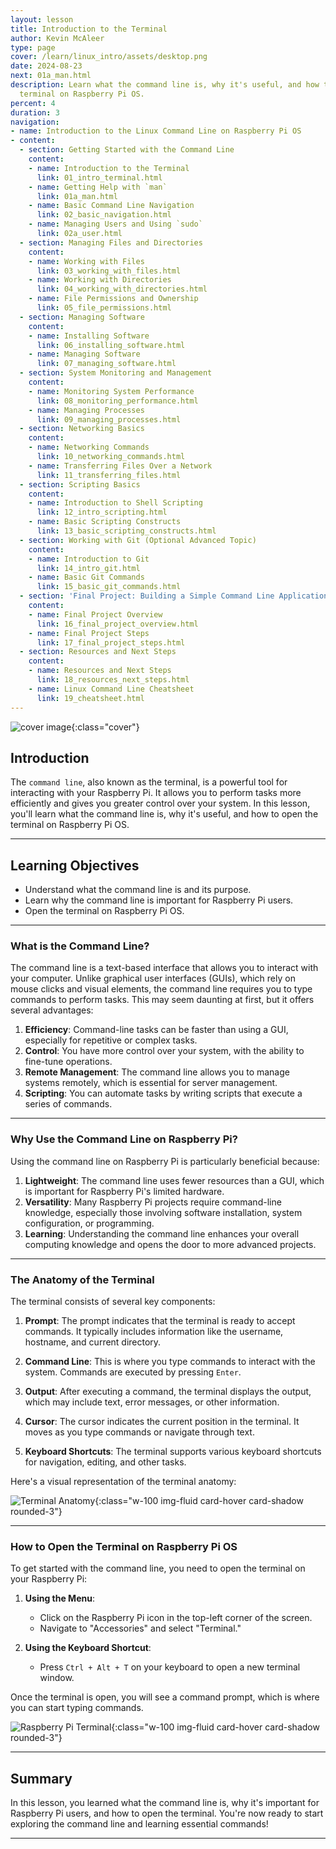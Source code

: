 ```yaml
---
layout: lesson
title: Introduction to the Terminal
author: Kevin McAleer
type: page
cover: /learn/linux_intro/assets/desktop.png
date: 2024-08-23
next: 01a_man.html
description: Learn what the command line is, why it's useful, and how to open the
  terminal on Raspberry Pi OS.
percent: 4
duration: 3
navigation:
- name: Introduction to the Linux Command Line on Raspberry Pi OS
- content:
  - section: Getting Started with the Command Line
    content:
    - name: Introduction to the Terminal
      link: 01_intro_terminal.html
    - name: Getting Help with `man`
      link: 01a_man.html
    - name: Basic Command Line Navigation
      link: 02_basic_navigation.html
    - name: Managing Users and Using `sudo`
      link: 02a_user.html
  - section: Managing Files and Directories
    content:
    - name: Working with Files
      link: 03_working_with_files.html
    - name: Working with Directories
      link: 04_working_with_directories.html
    - name: File Permissions and Ownership
      link: 05_file_permissions.html
  - section: Managing Software
    content:
    - name: Installing Software
      link: 06_installing_software.html
    - name: Managing Software
      link: 07_managing_software.html
  - section: System Monitoring and Management
    content:
    - name: Monitoring System Performance
      link: 08_monitoring_performance.html
    - name: Managing Processes
      link: 09_managing_processes.html
  - section: Networking Basics
    content:
    - name: Networking Commands
      link: 10_networking_commands.html
    - name: Transferring Files Over a Network
      link: 11_transferring_files.html
  - section: Scripting Basics
    content:
    - name: Introduction to Shell Scripting
      link: 12_intro_scripting.html
    - name: Basic Scripting Constructs
      link: 13_basic_scripting_constructs.html
  - section: Working with Git (Optional Advanced Topic)
    content:
    - name: Introduction to Git
      link: 14_intro_git.html
    - name: Basic Git Commands
      link: 15_basic_git_commands.html
  - section: 'Final Project: Building a Simple Command Line Application'
    content:
    - name: Final Project Overview
      link: 16_final_project_overview.html
    - name: Final Project Steps
      link: 17_final_project_steps.html
  - section: Resources and Next Steps
    content:
    - name: Resources and Next Steps
      link: 18_resources_next_steps.html
    - name: Linux Command Line Cheatsheet
      link: 19_cheatsheet.html
---
```



![cover image]({{page.cover}}){:class="cover"}

## Introduction

The `command line`, also known as the terminal, is a powerful tool for interacting with your Raspberry Pi. It allows you to perform tasks more efficiently and gives you greater control over your system. In this lesson, you'll learn what the command line is, why it's useful, and how to open the terminal on Raspberry Pi OS.

---

## Learning Objectives

- Understand what the command line is and its purpose.
- Learn why the command line is important for Raspberry Pi users.
- Open the terminal on Raspberry Pi OS.

---

### What is the Command Line?

The command line is a text-based interface that allows you to interact with your computer. Unlike graphical user interfaces (GUIs), which rely on mouse clicks and visual elements, the command line requires you to type commands to perform tasks. This may seem daunting at first, but it offers several advantages:

1. **Efficiency**: Command-line tasks can be faster than using a GUI, especially for repetitive or complex tasks.
1. **Control**: You have more control over your system, with the ability to fine-tune operations.
1. **Remote Management**: The command line allows you to manage systems remotely, which is essential for server management.
1. **Scripting**: You can automate tasks by writing scripts that execute a series of commands.

---

### Why Use the Command Line on Raspberry Pi?

Using the command line on Raspberry Pi is particularly beneficial because:

1. **Lightweight**: The command line uses fewer resources than a GUI, which is important for Raspberry Pi's limited hardware.
1. **Versatility**: Many Raspberry Pi projects require command-line knowledge, especially those involving software installation, system configuration, or programming.
1. **Learning**: Understanding the command line enhances your overall computing knowledge and opens the door to more advanced projects.

---

### The Anatomy of the Terminal

The terminal consists of several key components:

1. **Prompt**: The prompt indicates that the terminal is ready to accept commands. It typically includes information like the username, hostname, and current directory.

1. **Command Line**: This is where you type commands to interact with the system. Commands are executed by pressing `Enter`.

1. **Output**: After executing a command, the terminal displays the output, which may include text, error messages, or other information.

1. **Cursor**: The cursor indicates the current position in the terminal. It moves as you type commands or navigate through text.

1. **Keyboard Shortcuts**: The terminal supports various keyboard shortcuts for navigation, editing, and other tasks.

Here's a visual representation of the terminal anatomy:

![Terminal Anatomy](/learn/linux_intro/assets/anatomy.png){:class="w-100 img-fluid card-hover card-shadow rounded-3"}

---

### How to Open the Terminal on Raspberry Pi OS

To get started with the command line, you need to open the terminal on your Raspberry Pi:

1. **Using the Menu**:
   - Click on the Raspberry Pi icon in the top-left corner of the screen.
   - Navigate to "Accessories" and select "Terminal."

1. **Using the Keyboard Shortcut**:
   - Press `Ctrl + Alt + T` on your keyboard to open a new terminal window.

Once the terminal is open, you will see a command prompt, which is where you can start typing commands.

![Raspberry Pi Terminal](/learn/linux_intro/assets/terminal.png){:class="w-100 img-fluid card-hover card-shadow rounded-3"}

---

## Summary

In this lesson, you learned what the command line is, why it's important for Raspberry Pi users, and how to open the terminal. You're now ready to start exploring the command line and learning essential commands!

---
